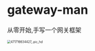# gateway-man
从零开始,手写一个网关框架







<img src="https://ipman-blog-1304583208.cos.ap-nanjing.myqcloud.com/gateway%2F481716635057_.pic_hd.jpg" alt="471716634427_.pic_hd" style="zoom:50%;" />
